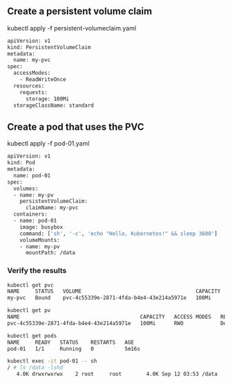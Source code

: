 ## Create a persistent volume claim

 kubectl apply -f persistent-volumeclaim.yaml 

```bash
apiVersion: v1
kind: PersistentVolumeClaim
metadata:
  name: my-pvc
spec:
  accessModes:
    - ReadWriteOnce
  resources:
    requests:
      storage: 100Mi
  storageClassName: standard
```

## Create a pod that uses the PVC

 kubectl apply -f pod-01.yaml 

```bash
apiVersion: v1
kind: Pod
metadata:
  name: pod-01
spec:
  volumes:
  - name: my-pv
    persistentVolumeClaim:
      claimName: my-pvc
  containers:
  - name: pod-01
    image: busybox
    command: ['sh', '-c', 'echo "Hello, Kubernetes!" && sleep 3600']
    volumeMounts:
    - name: my-pv
      mountPath: /data
```

### Verify the results

```bash
kubectl get pvc
NAME     STATUS   VOLUME                                     CAPACITY   ACCESS MODES   STORAGECLASS   VOLUMEATTRIBUTESCLASS   AGE
my-pvc   Bound    pvc-4c55339e-2871-4fda-b4e4-43e214a5971e   100Mi      RWO            standard       <unset>                 10m
```

```bash
kubectl get pv
NAME                                       CAPACITY   ACCESS MODES   RECLAIM POLICY   STATUS   CLAIM            STORAGECLASS   VOLUMEATTRIBUTESCLASS   REASON   AGE
pvc-4c55339e-2871-4fda-b4e4-43e214a5971e   100Mi      RWO            Delete           Bound    default/my-pvc   standard       <unset>                          6m8s
```

```bash
kubectl get pods
NAME     READY   STATUS    RESTARTS   AGE
pod-01   1/1     Running   0          5m16s
```

```bash
kubectl exec -it pod-01 -- sh
/ # ls /data -lshd
   4.0K drwxrwxrwx    2 root     root        4.0K Sep 12 03:53 /data
```

